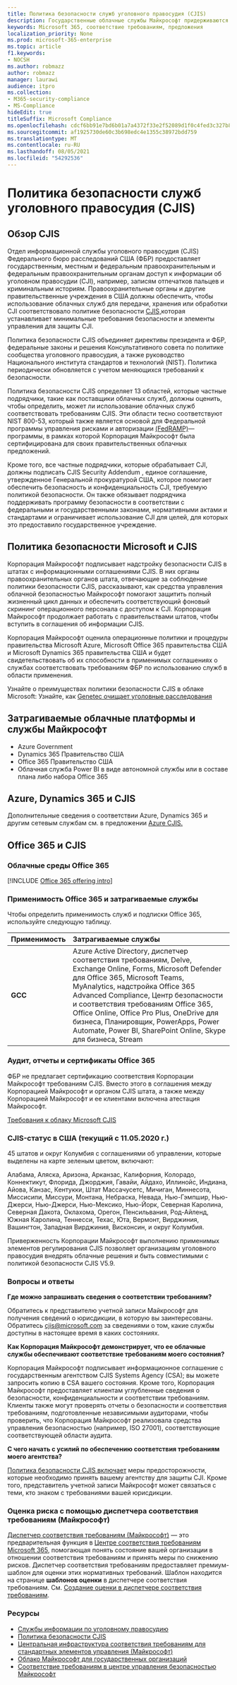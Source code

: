 ```yaml
---
title: Политика безопасности служб уголовного правосудия (CJIS)
description: Государственные облачные службы Майкрософт придерживаются политики безопасности информационных служб уголовного правосудия США.
keywords: Microsoft 365, соответствие требованиям, предложения
localization_priority: None
ms.prod: microsoft-365-enterprise
ms.topic: article
f1.keywords:
- NOCSH
ms.author: robmazz
author: robmazz
manager: laurawi
audience: itpro
ms.collection:
- M365-security-compliance
- MS-Compliance
hideEdit: true
titleSuffix: Microsoft Compliance
ms.openlocfilehash: cdcf6bb91e7bd6b01a7a4372f33e2f52089d1f0c4fed3c327b85a3a13eafeac2
ms.sourcegitcommit: af1925730de60c3b698edc4e1355c38972bdd759
ms.translationtype: MT
ms.contentlocale: ru-RU
ms.lasthandoff: 08/05/2021
ms.locfileid: "54292536"
---
```

# <a name="criminal-justice-information-services-cjis-security-policy"></a>Политика безопасности служб уголовного правосудия (CJIS)

## <a name="cjis-overview"></a>Обзор CJIS

Отдел информационной службы уголовного правосудия (CJIS) Федерального бюро расследований США (ФБР) предоставляет государственным, местным и федеральным правоохранительным и федеральным правоохранительным органам доступ к информации об уголовном правосудии (CJI), например, записям отпечатков пальцев и криминальным историям. Правоохранительные органы и другие правительственные учреждения в США должны обеспечить, чтобы использование облачных служб для передачи, хранения или обработки CJI соответствовало политике безопасности [CJIS,](https://aka.ms/cjis-security-policy)которая устанавливает минимальные требования безопасности и элементы управления для защиты CJI.

Политика безопасности CJIS объединяет директивы президента и ФБР, федеральные законы и решения Консультативного совета по политике сообщества уголовного правосудия, а также руководство Национального института стандартов и технологий (NIST). Политика периодически обновляется с учетом меняющихся требований к безопасности.

Политика безопасности CJIS определяет 13 областей, которые частные подрядчики, такие как поставщики облачных служб, должны оценить, чтобы определить, может ли использование облачных служб соответствовать требованиям CJIS. Эти области тесно соответствуют NIST 800-53, который также является основой для Федеральной программы управления рисками и авторизации [(FedRAMP)](offering-FedRAMP.md)— программы, в рамках которой Корпорация Майкрософт была сертифицирована для своих правительственных облачных предложений.

Кроме того, все частные подрядчики, которые обрабатывает CJI, должны подписать CJIS Security Addendum , единое соглашение, утвержденное Генеральной прокуратурой США, которое помогает обеспечить безопасность и конфиденциальность CJI, требуемую политикой безопасности. Он также обязывает подрядчика поддерживать программу безопасности в соответствии с федеральными и государственными законами, нормативными актами и стандартами и ограничивает использование CJI для целей, для которых это предоставило государственное учреждение.

## <a name="microsoft-and-cjis-security-policy"></a>Политика безопасности Microsoft и CJIS

Корпорация Майкрософт подписывает надстройку безопасности CJIS в штатах с информационными соглашениями CJIS. В них органы правоохранительных органов штата, отвечающие за соблюдение политики безопасности CJIS, рассказывают, как средства управления облачной безопасностью Майкрософт помогают защитить полный жизненный цикл данных и обеспечить соответствующий фоновый скрининг операционного персонала с доступом к CJI. Корпорация Майкрософт продолжает работать с правительствами штатов, чтобы вступить в соглашения об информации CJIS.

Корпорация Майкрософт оценила операционные политики и процедуры правительства Microsoft Azure, Microsoft Office 365 правительства США и Microsoft Dynamics 365 правительства США и будет свидетельствовать об их способности в применимых соглашениях о службах соответствовать требованиям ФБР по использованию служб в области применения.

Узнайте о преимуществах политики безопасности CJIS в облаке Microsoft: Узнайте, как [Genetec очищает уголовные расследования](https://customers.microsoft.com/story/genetec)

## <a name="microsoft-in-scope-cloud-platforms--services"></a>Затрагиваемые облачные платформы и службы Майкрософт

- Azure Government
- Dynamics 365 Правительство США
- Office 365 Правительство США
- Облачная служба Power BI в виде автономной службы или в составе плана либо набора Office 365

## <a name="azure-dynamics-365-and-cjis"></a>Azure, Dynamics 365 и CJIS

Дополнительные сведения о соответствии Azure, Dynamics 365 и другим сетевым службам см. в предложении [Azure CJIS.](/azure/compliance/offerings/offering-cjis)

## <a name="office-365-and-cjis"></a>Office 365 и CJIS

### <a name="office-365-cloud-environments"></a>Облачные среды Office 365

[!INCLUDE [Office 365 offering intro](../includes/o365-offering-introduction.md)]

### <a name="office-365-applicability-and-in-scope-services"></a>Применимость Office 365 и затрагиваемые службы

Чтобы определить применимость служб и подписки Office 365, используйте следующую таблицу.

| **Применимость** | **Затрагиваемые службы** |
|:------------------|:----------------------|
| **GCC** | Azure Active Directory, диспетчер соответствия требованиям, Delve, Exchange Online, Forms, Microsoft Defender для Office 365, Microsoft Teams, MyAnalytics, надстройка Office 365 Advanced Compliance, Центр безопасности и соответствия требованиям Office 365, Office Online, Office Pro Plus, OneDrive для бизнеса, Планировщик, PowerApps, Power Automate, Power BI, SharePoint Online, Skype для бизнеса, Stream |

### <a name="office-365-audits-reports-and-certificates"></a>Аудит, отчеты и сертификаты Office 365

ФБР не предлагает сертификацию соответствия Корпорации Майкрософт требованиям CJIS. Вместо этого в соглашения между Корпорацией Майкрософт и органом CJIS штата, а также между Корпорацией Майкрософт и ее клиентами включена атестация Майкрософт.

[Требования к облаку Microsoft CJIS](https://aka.ms/MicrosoftCJISCloudRequirements)

### <a name="cjis-status-in-the-united-states-current-as-of-1152020"></a>CJIS-статус в США (текущий с 11.05.2020 г.)

45 штатов и округ Колумбия с соглашениями об управлении, которые выделены на карте зеленым цветом, включают:

Алабама, Аляска, Аризона, Арканзас, Калифорния, Колорадо, Коннектикут, Флорида, Джорджия, Гавайи, Айдахо, Иллинойс, Индиана, Айова, Канзас, Кентукки, Штат Массачусетс, Мичиган, Миннесота, Миссисипи, Миссури, Монтана, Небраска, Невада, Нью-Гэмпшир, Нью-Джерси, Нью-Джерси, Нью-Мексико, Нью-Йорк, Северная Каролина, Северная Дакота, Оклахома, Орегон, Пенсильвания, Род-Айленд, Южная Каролина, Теннесси, Техас, Юта, Вермонт, Вирджиния, Вашингтон, Западная Вирджиния, Висконсин, и округ Колумбия.

Приверженность Корпорации Майкрософт выполнению применимых элементов регулирования CJIS позволяет организациям уголовного правосудия внедрять облачные решения и быть совместимыми с политикой безопасности CJIS V5.9.

### <a name="frequently-asked-questions"></a>Вопросы и ответы

**Где можно запрашивать сведения о соответствии требованиям?**

Обратитесь к представителю учетной записи Майкрософт для получения сведений о юрисдикции, в которую вы заинтересованы. Обратитесь <cjis@microsoft.com> за сведениями о том, какие службы доступны в настоящее время в каких состояниях.

**Как Корпорация Майкрософт демонстрирует, что ее облачные службы обеспечивают соответствие требованиям моего состояния?**

Корпорация Майкрософт подписывает информационное соглашение с государственным агентством CJIS Systems Agency (CSA); вы можете запросить копию в CSA вашего состояния. Кроме того, Корпорация Майкрософт предоставляет клиентам углубленные сведения о безопасности, конфиденциальности и соответствии требованиям. Клиенты также могут проверять отчеты о безопасности и соответствия требованиям, подготовленные независимыми аудиторами, чтобы проверить, что Корпорация Майкрософт реализовала средства управления безопасностью (например, ISO 27001), соответствующие соответствующей области аудита.

**С чего начать с усилий по обеспечению соответствия требованиям моего агентства?**

[Политика безопасности CJIS включает](https://aka.ms/cjis-security-policy) меры предосторожности, которые необходимо принять вашему агентству для защиты CJI. Кроме того, представитель учетной записи Майкрософт может связаться с теми, кто знаком с требованиями вашей юрисдикции.

### <a name="use-microsoft-compliance-manager-to-assess-your-risk"></a>Оценка риска с помощью диспетчера соответствия требованиям (Майкрософт)

[Диспетчер соответствия требованиям (Майкрософт)](/microsoft-365/compliance/compliance-manager) — это предварительная функция в [Центре соответствия требованиям Microsoft 365](/microsoft-365/compliance/microsoft-365-compliance-center), помогающая понять состояние вашей организации в отношении соответствия требованиям и принять меры по снижению рисков. Диспетчер соответствия требованиям предоставляет премиум-шаблон для оценки этих нормативных требований. Шаблон находится на странице **шаблонов оценки** в диспетчере соответствия требованиям. См. [Создание оценки в диспетчере соответствия требованиям](/microsoft-365/compliance/compliance-manager-assessments).

### <a name="resources"></a>Ресурсы

- [Службы информации по уголовному правосудию](https://aka.ms/cjis)
- [Политика безопасности CJIS](https://aka.ms/cjis-security-policy)
- [Центральная инфраструктура соответствия требованиям для стандартных элементов управления (Майкрософт)](https://www.microsoft.com/trustcenter/common-controls-hub)
- [Облако Майкрософт для государственных организаций](https://go.microsoft.com/fwlink/?linkid=2087246)
- [Соответствие требованиям в центре управления безопасностью Майкрософт](https://www.microsoft.com/trust-center/compliance/compliance-overview)
